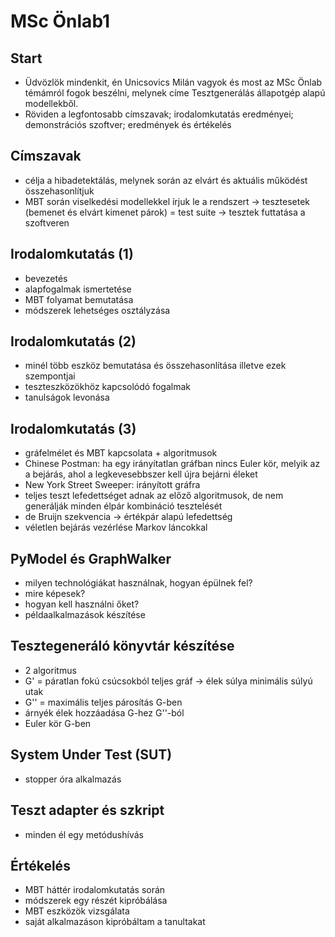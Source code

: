 # MSc Önlab1

## Start

* Üdvözlök mindenkit, én Unicsovics Milán vagyok és most az MSc Önlab témámról fogok beszélni, melynek címe Tesztgenerálás állapotgép alapú modellekből.
* Röviden a legfontosabb címszavak; irodalomkutatás eredményei; demonstrációs szoftver; eredmények és értékelés

## Címszavak

* célja a hibadetektálás, melynek során az elvárt és aktuális működést összehasonlítjuk
* MBT során viselkedési modellekkel írjuk le a rendszert -> tesztesetek (bemenet és elvárt kimenet párok) = test suite -> tesztek futtatása a szoftveren

## Irodalomkutatás (1)

* bevezetés
* alapfogalmak ismertetése
* MBT folyamat bemutatása
* módszerek lehetséges osztályzása

## Irodalomkutatás (2)

* minél több eszköz bemutatása és összehasonlítása illetve ezek szempontjai
* teszteszközökhöz kapcsolódó fogalmak
* tanulságok levonása

## Irodalomkutatás (3)

* gráfelmélet és MBT kapcsolata + algoritmusok
* Chinese Postman: ha egy irányítatlan gráfban nincs Euler kör, melyik az a bejárás, ahol a legkevesebbszer kell újra bejárni éleket
* New York Street Sweeper: irányított gráfra
* teljes teszt lefedettséget adnak az előző algoritmusok, de nem generálják minden élpár kombináció tesztelését
* de Bruijn szekvencia -> értékpár alapú lefedettség
* véletlen bejárás vezérlése Markov láncokkal

## PyModel és GraphWalker

* milyen technológiákat használnak, hogyan épülnek fel?
* mire képesek?
* hogyan kell használni őket?
* példaalkalmazások készítése

## Tesztegeneráló könyvtár készítése

* 2 algoritmus
* G' = páratlan fokú csúcsokból teljes gráf -> élek súlya minimális súlyú utak
* G'' = maximális teljes párosítás G-ben
* árnyék élek hozzáadása G-hez G''-ból
* Euler kör G-ben

## System Under Test (SUT)

* stopper óra alkalmazás

## Teszt adapter és szkript

* minden él egy metódushívás

## Értékelés

* MBT háttér irodalomkutatás során
* módszerek egy részét kipróbálása
* MBT eszközök vizsgálata
* saját alkalmazáson kipróbáltam a tanultakat